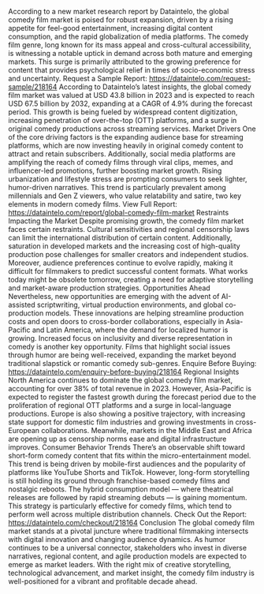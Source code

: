 According to a new market research report by Dataintelo, the global comedy film market is poised for robust expansion, driven by a rising appetite for feel-good entertainment, increasing digital content consumption, and the rapid globalization of media platforms.
The comedy film genre, long known for its mass appeal and cross-cultural accessibility, is witnessing a notable uptick in demand across both mature and emerging markets. This surge is primarily attributed to the growing preference for content that provides psychological relief in times of socio-economic stress and uncertainty.
Request a Sample Report: https://dataintelo.com/request-sample/218164
According to Dataintelo’s latest insights, the global comedy film market was valued at USD 43.8 billion in 2023 and is expected to reach USD 67.5 billion by 2032, expanding at a CAGR of 4.9% during the forecast period. This growth is being fueled by widespread content digitization, increasing penetration of over-the-top (OTT) platforms, and a surge in original comedy productions across streaming services.
Market Drivers
One of the core driving factors is the expanding audience base for streaming platforms, which are now investing heavily in original comedy content to attract and retain subscribers. Additionally, social media platforms are amplifying the reach of comedy films through viral clips, memes, and influencer-led promotions, further boosting market growth.
Rising urbanization and lifestyle stress are prompting consumers to seek lighter, humor-driven narratives. This trend is particularly prevalent among millennials and Gen Z viewers, who value relatability and satire, two key elements in modern comedy films.
View Full Report: https://dataintelo.com/report/global-comedy-film-market
Restraints Impacting the Market
Despite promising growth, the comedy film market faces certain restraints. Cultural sensitivities and regional censorship laws can limit the international distribution of certain content. Additionally, saturation in developed markets and the increasing cost of high-quality production pose challenges for smaller creators and independent studios.
Moreover, audience preferences continue to evolve rapidly, making it difficult for filmmakers to predict successful content formats. What works today might be obsolete tomorrow, creating a need for adaptive storytelling and market-aware production strategies.
Opportunities Ahead
Nevertheless, new opportunities are emerging with the advent of AI-assisted scriptwriting, virtual production environments, and global co-production models. These innovations are helping streamline production costs and open doors to cross-border collaborations, especially in Asia-Pacific and Latin America, where the demand for localized humor is growing.
Increased focus on inclusivity and diverse representation in comedy is another key opportunity. Films that highlight social issues through humor are being well-received, expanding the market beyond traditional slapstick or romantic comedy sub-genres.
Enquire Before Buying: https://dataintelo.com/enquiry-before-buying/218164
Regional Insights
North America continues to dominate the global comedy film market, accounting for over 38% of total revenue in 2023. However, Asia-Pacific is expected to register the fastest growth during the forecast period due to the proliferation of regional OTT platforms and a surge in local-language productions.
Europe is also showing a positive trajectory, with increasing state support for domestic film industries and growing investments in cross-European collaborations. Meanwhile, markets in the Middle East and Africa are opening up as censorship norms ease and digital infrastructure improves.
Consumer Behavior Trends
There’s an observable shift toward short-form comedy content that fits within the micro-entertainment model. This trend is being driven by mobile-first audiences and the popularity of platforms like YouTube Shorts and TikTok. However, long-form storytelling is still holding its ground through franchise-based comedy films and nostalgic reboots.
The hybrid consumption model — where theatrical releases are followed by rapid streaming debuts — is gaining momentum. This strategy is particularly effective for comedy films, which tend to perform well across multiple distribution channels.
Check Out the Report: https://dataintelo.com/checkout/218164
Conclusion
The global comedy film market stands at a pivotal juncture where traditional filmmaking intersects with digital innovation and changing audience dynamics. As humor continues to be a universal connector, stakeholders who invest in diverse narratives, regional content, and agile production models are expected to emerge as market leaders.
With the right mix of creative storytelling, technological advancement, and market insight, the comedy film industry is well-positioned for a vibrant and profitable decade ahead.
